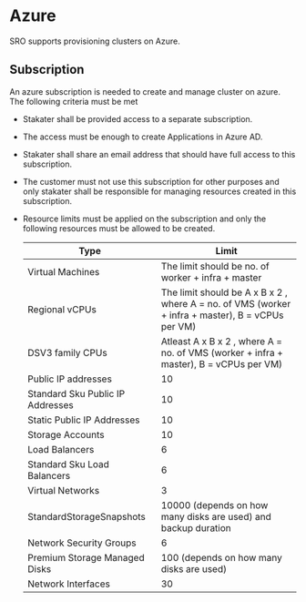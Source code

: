 # Azure

SRO supports provisioning clusters on Azure.

## Subscription

An azure subscription is needed to create and manage cluster on azure. The following criteria must be met

- Stakater shall be provided access to a separate subscription.
- The access must be enough to create Applications in Azure AD.
- Stakater shall share an email address that should have full access to this subscription.
- The customer must not use this subscription for other purposes and only stakater shall be responsible for managing resources created in this subscription.
- Resource limits must be applied on the subscription and only the following resources must be allowed to be created.

  |Type        | Limit |
  |------------|------------|
  | Virtual Machines | The limit should be no. of worker + infra + master |
  | Regional vCPUs | The limit should be A x B x 2 , where A = no. of VMS (worker + infra + master), B = vCPUs per VM) |
  | DSV3 family CPUs | Atleast A x B x 2 ,  where A = no. of VMS (worker + infra + master), B = vCPUs per VM) |
  | Public IP addresses | 10 |
  | Standard Sku Public IP Addresses | 10 |
  | Static Public IP Addresses | 10 |
  | Storage Accounts | 10 |
  | Load Balancers   | 6 |
  | Standard Sku Load Balancers | 6 |
  | Virtual Networks | 3 |
  | StandardStorageSnapshots | 10000 (depends on how many disks are used) and backup duration |
  | Network Security Groups | 6 |
  | Premium Storage Managed Disks | 100 (depends on how many disks are used) |
  | Network Interfaces | 30 |
